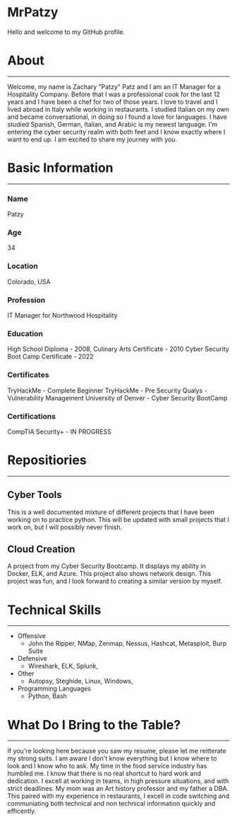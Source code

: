 # MrPatzy

Hello and welcome to my GitHub profile.

# About
-----

Welcome, my name is Zachary "Patzy" Patz and I am an IT Manager for a Hospitality Company. Before that I was a professional cook for the last 12 years and I have been a chef for two of those years. I love to travel and I lived abroad in Italy while working in restaurants. I studied Italian on my own and became conversational, in doing so I found a love for languages. I have studied Spanish, German, Italian, and Arabic is my newest language. I'm entering the cyber security realm with both feet and I know exactly where I want to end up. I am excited to share my journey with you. 

# Basic Information
-----

### Name
 Patzy

### Age
 34

### Location
 Colorado, USA

### Profession
 IT Manager for Northwood Hospitality

### Education
 High School Diploma - 2008,
 Culinary Arts Certificate - 2010
 Cyber Security Boot Camp Certificate - 2022

### Certificates
 TryHackMe - Complete Beginner
 TryHackMe - Pre Security
 Qualys - Vulnerability Management
 University of Denver - Cyber Security BootCamp

### Certifications
 CompTIA Security+ - IN PROGRESS

# Repositiories
----- 

## Cyber Tools

This is a well documented mixture of different projects that I have been working on to practice python. This will be updated with small projects that I work on, but I will possibly never finish. 

## Cloud Creation

A project from my Cyber Security Bootcamp. It displays my ability in Docker, ELK, and Azure. This project also shows network design. This project was fun, and I look forward to creating a similar version by myself. 

# Technical Skills
-----

 - Offensive
    - John the Ripper, NMap, Zenmap, Nessus, Hashcat, Metasploit, Burp Suite
 - Defensive 
    - Wireshark, ELK, Splunk, 
 - Other
    - Autopsy, Steghide, Linux, Windows, 
 - Programming Languages
    - Python, Bash

# What Do I Bring to the Table?
-----

If you're looking here because you saw my resume, please let me reitterate my strong suits. I am aware I don't know everything but I know where to look and I know who to ask. My time in the food service industry has humbled me. I know that there is no real shortcut to hard work and dedication. I excell at working in teams, in high pressure situations, and with strict deadlines. My mom was an Art history professor and my father a DBA. This paired with my experience in restaurants, I excell in code switching and communiating both technical and non technical information quickly and efficently. 
